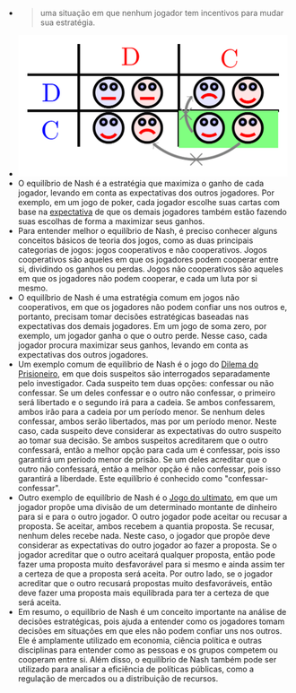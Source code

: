 ---
---

- > uma situação em que nenhum jogador tem incentivos para mudar sua estratégia.
- ![nash-svg.png](../assets/nash-svg_1672447917062_0.png)
- O equilíbrio de Nash é a estratégia que maximiza o ganho de cada jogador, levando em conta as expectativas dos outros jogadores. Por exemplo, em um jogo de poker, cada jogador escolhe suas cartas com base na [expectativa](https://pt.wikipedia.org/wiki/Valor_esperado) de que os demais jogadores também estão fazendo suas escolhas de forma a maximizar seus ganhos.
- Para entender melhor o equilíbrio de Nash, é preciso conhecer alguns conceitos básicos de teoria dos jogos, como as duas principais categorias de jogos: jogos cooperativos e não cooperativos. Jogos cooperativos são aqueles em que os jogadores podem cooperar entre si, dividindo os ganhos ou perdas. Jogos não cooperativos são aqueles em que os jogadores não podem cooperar, e cada um luta por si mesmo.
- O equilíbrio de Nash é uma estratégia comum em jogos não cooperativos, em que os jogadores não podem confiar uns nos outros e, portanto, precisam tomar decisões estratégicas baseadas nas expectativas dos demais jogadores. Em um jogo de soma zero, por exemplo, um jogador ganha o que o outro perde. Nesse caso, cada jogador procura maximizar seus ganhos, levando em conta as expectativas dos outros jogadores.
- Um exemplo comum de equilíbrio de Nash é o jogo do [Dilema do Prisioneiro](https://pt.wikipedia.org/wiki/Dilema_do_prisioneiro), em que dois suspeitos são interrogados separadamente pelo investigador. Cada suspeito tem duas opções: confessar ou não confessar. Se um deles confessar e o outro não confessar, o primeiro será libertado e o segundo irá para a cadeia. Se ambos confessarem, ambos irão para a cadeia por um período menor. Se nenhum deles confessar, ambos serão libertados, mas por um período menor. Neste caso, cada suspeito deve considerar as expectativas do outro suspeito ao tomar sua decisão. Se ambos suspeitos acreditarem que o outro confessará, então a melhor opção para cada um é confessar, pois isso garantirá um período menor de prisão. Se um deles acreditar que o outro não confessará, então a melhor opção é não confessar, pois isso garantirá a liberdade. Este equilíbrio é conhecido como "confessar-confessar".
- Outro exemplo de equilíbrio de Nash é o [Jogo do ultimato](https://pt.wikipedia.org/wiki/Jogo_do_ultimato), em que um jogador propõe uma divisão de um determinado montante de dinheiro para si e para o outro jogador. O outro jogador pode aceitar ou recusar a proposta. Se aceitar, ambos recebem a quantia proposta. Se recusar, nenhum deles recebe nada. Neste caso, o jogador que propõe deve considerar as expectativas do outro jogador ao fazer a proposta. Se o jogador acreditar que o outro aceitará qualquer proposta, então pode fazer uma proposta muito desfavorável para si mesmo e ainda assim ter a certeza de que a proposta será aceita. Por outro lado, se o jogador acreditar que o outro recusará propostas muito desfavoráveis, então deve fazer uma proposta mais equilibrada para ter a certeza de que será aceita.
- Em resumo, o equilíbrio de Nash é um conceito importante na análise de decisões estratégicas, pois ajuda a entender como os jogadores tomam decisões em situações em que eles não podem confiar uns nos outros. Ele é amplamente utilizado em economia, ciência política e outras disciplinas para entender como as pessoas e os grupos competem ou cooperam entre si. Além disso, o equilíbrio de Nash também pode ser utilizado para analisar a eficiência de políticas públicas, como a regulação de mercados ou a distribuição de recursos.